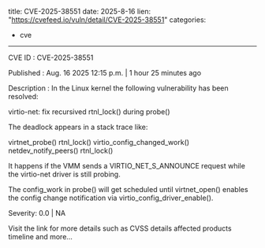  
title: CVE-2025-38551
date: 2025-8-16
lien: "https://cvefeed.io/vuln/detail/CVE-2025-38551"
categories:
  - cve
---

CVE ID : CVE-2025-38551

Published :  Aug. 16
2025
12:15 p.m. | 1 hour
25 minutes ago

Description : In the Linux kernel
the following vulnerability has been resolved:

virtio-net: fix recursived rtnl_lock() during probe()

The deadlock appears in a stack trace like:

  virtnet_probe()
    rtnl_lock()
    virtio_config_changed_work()
      netdev_notify_peers()
        rtnl_lock()

It happens if the VMM sends a VIRTIO_NET_S_ANNOUNCE request while the
virtio-net driver is still probing.

The config_work in probe() will get scheduled until virtnet_open() enables
the config change notification via virtio_config_driver_enable().

Severity: 0.0 | NA

Visit the link for more details
such as CVSS details
affected products
timeline
and more...
